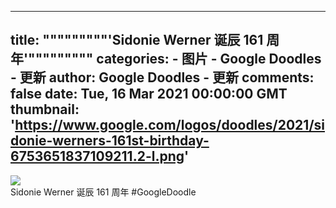 
---
title: """""""""'Sidonie Werner 诞辰 161 周年'"""""""""
categories: 
    - 图片
    - Google Doodles - 更新
author: Google Doodles - 更新
comments: false
date: Tue, 16 Mar 2021 00:00:00 GMT
thumbnail: 'https://www.google.com/logos/doodles/2021/sidonie-werners-161st-birthday-6753651837109211.2-l.png'
---

<div>   
<img src="https://www.google.com/logos/doodles/2021/sidonie-werners-161st-birthday-6753651837109211.2-l.png" referrerpolicy="no-referrer"><br>Sidonie Werner 诞辰 161 周年 #GoogleDoodle  
</div>
            